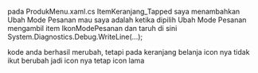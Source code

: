 pada ProdukMenu.xaml.cs ItemKeranjang_Tapped saya menambahkan Ubah Mode Pesanan
mau saya adalah ketika dipilih Ubah Mode Pesanan 
mengambil item IkonModePesanan dan taruh di sini System.Diagnostics.Debug.WriteLine(...);

kode anda berhasil merubah, tetapi pada keranjang belanja icon nya tidak ikut berubah
jadi icon nya tetap icon lama